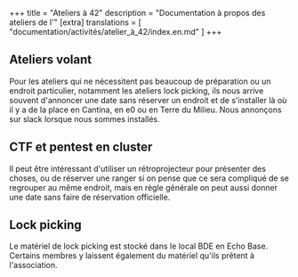 +++
title = "Ateliers à 42"
description = "Documentation à propos des ateliers de l'"
[extra]
translations = [
    "documentation/activités/atelier_à_42/index.en.md"
]
+++

## Ateliers volant

Pour les ateliers qui ne nécessitent pas beaucoup de préparation ou un endroit
particulier, notamment les ateliers lock picking, ils nous arrive souvent
d'annoncer une date sans réserver un endroit et de s'installer là où il y a de
la place en Cantina, en e0 ou en Terre du Milieu. Nous annonçons sur slack
lorsque nous sommes installés.

## CTF et pentest en cluster

Il peut être intéressant d'utiliser un rétroprojecteur pour présenter des
choses, ou de réserver une ranger si on pense que ce sera compliqué de se
regrouper au même endroit, mais en règle générale on peut aussi donner une date
sans faire de réservation officielle.

## Lock picking

Le matériel de lock picking est stocké dans le local BDE en Echo Base. Certains
membres y laissent également du matériel qu'ils prêtent à l'association.
